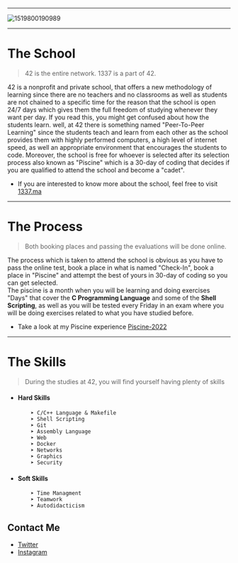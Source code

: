 ----------------
![1519800190989](https://user-images.githubusercontent.com/49293816/188543057-890269c9-4c38-4b09-a3f8-5f6dd4bc07a9.jpeg)

----------------

# The School
> 42 is the entire network. 1337 is a part of 42.

42 is a nonprofit and private school, that offers a new methodology of learning since there are no teachers and no classrooms as well as students are not chained to a specific time for the reason that the school is open 24/7 days which gives them the full freedom of studying whenever they want per day.
If you read this, you might get confused about how the students learn. well, at 42 there is something named "Peer-To-Peer Learning" since the students teach and learn from each other as the school provides them with highly performed computers, a high level of internet speed, as well an appropriate environment that encourages the students to code. Moreover, the school is free for whoever is selected after its selection process also known as "Piscine" which is a 30-day of coding that decides if you are qualified to attend the school and become a "cadet".
* If you are interested to know more about the school, feel free to visit [1337.ma](https://1337.ma/en/)

----------------

# The Process
> Both booking places and passing the evaluations will be done online.

The process which is taken to attend the school is obvious as you have to pass the online test, book a place in what is named "Check-In", book a place in "Piscine" and attempt the best of yours in 30-day of coding so you can get selected. <br />
The piscine is a month when you will be learning and doing exercises "Days" that cover the **C Programming Language** and some of the **Shell Scripting**, as well as you will be tested every Friday in an exam where you will be doing exercises related to what you have studied before.
* Take a look at my Piscine experience [Piscine-2022](https://github.com/amaitou/1337/tree/master/Piscine-2022)

----------------

# The Skills
> During the studies at 42, you will find yourself having plenty of skills

*	#### Hard Skills

	```
		➤ C/C++ Language & Makefile
		➤ Shell Scripting
		➤ Git
		➤ Assembly Language
		➤ Web
		➤ Docker
		➤ Networks
		➤ Graphics
		➤ Security
	```
	
*	#### Soft Skills
	```
		➤ Time Managment
		➤ Teamwork
		➤ Autodidacticism
	```

## Contact Me

* [Twitter][_1]
* [Instagram][_2]

[_1]: https://twitter.com/amait0u
[_2]: https://www.instagram.com/amait0u
